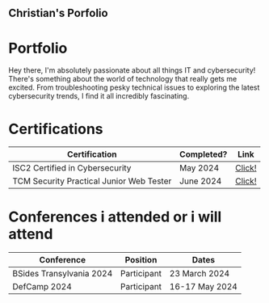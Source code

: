 ## Christian's Porfolio

# Portfolio

Hey there, I'm absolutely passionate about all things IT and cybersecurity! There's something about the world of technology that really gets me excited. From troubleshooting pesky technical issues to exploring the latest cybersecurity trends, I find it all incredibly fascinating.



# Certifications 

|     Certification     |               Completed?               |     Link       |
| --------------------  | -------------------------------------- | ---------------| 
| ISC2 Certified in Cybersecurity     |                May 2024                |     <a href="">Click!</a>        | 
| TCM Security Practical Junior Web Tester     |                June 2024                |    <a href="">Click!</a>         | 

# Conferences i attended or i will attend
|     Conference     |               Position               |     Dates       |
| --------------------  | -------------------------------------- | ---------------| 
| BSides Transylvania 2024     |                Participant                |     23 March 2024        | 
| DefCamp 2024     |                Participant                |    16-17 May 2024         | 



